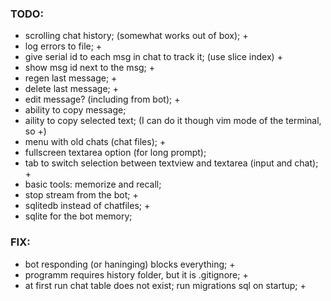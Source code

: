 ### TODO:
- scrolling chat history; (somewhat works out of box); +
- log errors to file; +
- give serial id to each msg in chat to track it; (use slice index) +
- show msg id next to the msg; +
- regen last message; +
- delete last message; +
- edit message? (including from bot); +
- ability to copy message;
- aility to copy selected text; (I can do it though vim mode of the terminal, so +)
- menu with old chats (chat files); +
- fullscreen textarea option (for long prompt);
- tab to switch selection between textview and textarea (input and chat); +
- basic tools: memorize and recall;
- stop stream from the bot; +
- sqlitedb instead of chatfiles; +
- sqlite for the bot memory;

### FIX:
- bot responding (or haninging) blocks everything; +
- programm requires history folder, but it is .gitignore; +
- at first run chat table does not exist; run migrations sql on startup; +
